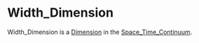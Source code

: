 # Width_Dimension

Width_Dimension is a [Dimension](60063.md) in the [Space_Time_Continuum](10000027.md).